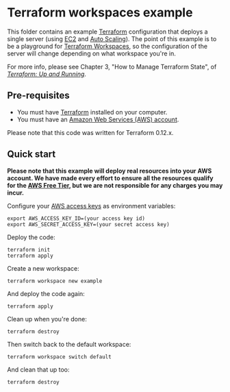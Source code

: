 # Terraform workspaces example

This folder contains an example [Terraform](https://www.terraform.io/) configuration that deploys a single server 
(using [EC2](https://aws.amazon.com/ec2/) and [Auto Scaling](https://aws.amazon.com/autoscaling/)). The point of this
example is to be a playground for [Terraform Workspaces](https://www.terraform.io/docs/state/workspaces.html), so the
configuration of the server will change depending on what workspace you're in. 

For more info, please see Chapter 3, "How to Manage Terraform State", of 
*[Terraform: Up and Running](http://www.terraformupandrunning.com)*.

## Pre-requisites

* You must have [Terraform](https://www.terraform.io/) installed on your computer. 
* You must have an [Amazon Web Services (AWS) account](http://aws.amazon.com/).

Please note that this code was written for Terraform 0.12.x.

## Quick start

**Please note that this example will deploy real resources into your AWS account. We have made every effort to ensure 
all the resources qualify for the [AWS Free Tier](https://aws.amazon.com/free/), but we are not responsible for any
charges you may incur.** 

Configure your [AWS access 
keys](http://docs.aws.amazon.com/general/latest/gr/aws-sec-cred-types.html#access-keys-and-secret-access-keys) as 
environment variables:

```
export AWS_ACCESS_KEY_ID=(your access key id)
export AWS_SECRET_ACCESS_KEY=(your secret access key)
```

Deploy the code:

```
terraform init
terraform apply
```

Create a new workspace:

```
terraform workspace new example
```

And deploy the code again:

```
terraform apply
```

Clean up when you're done:

```
terraform destroy
```

Then switch back to the default workspace:

```
terraform workspace switch default
```

And clean that up too:

```
terraform destroy
```
